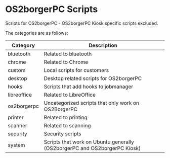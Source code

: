 # OS2borgerPC Scripts

Scripts for OS2borgerPC - OS2borgerPC Kiosk specific scripts excluded.

The categories are as follows:

| Category      | Description                                                                |
| ------------- | ---------------------------------------------------------------------------|
| bluetooth     | Related to bluetooth                                                       |
| chrome        | Related to Chrome                                                          |
| custom        | Local scripts for customers                                                |
| desktop       | Desktop related scripts for OS2borgerPC                                    |
| hooks         | Scripts that add hooks to jobmanager                                       |
| libreoffice   | Related to LibreOffice                                                     |
| os2borgerpc   | Uncategorized scripts that only work on OS2BorgerPC                        |
| printer       | Related to printing                                                        |
| scanner       | Related to scanning                                                        |
| security      | Security scripts                                                           |
| system        | Scripts that work on Ubuntu generally (OS2borgerPC and OS2borgerPC Kiosk)  |

